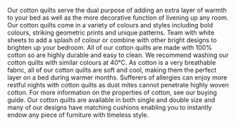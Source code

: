 Our cotton quilts serve the dual purpose of adding an extra layer of warmth to your bed as well as the more decorative function of livening up any room. Our cotton quilts come in a variety of colours and styles including bold colours, striking geometric prints and unique patterns. Team with white sheets to add a splash of colour or combine with other bright designs to brighten up your bedroom. All of our cotton quilts are made with 100% cotton so are highly durable and easy to clean. We recommend washing our cotton quilts with similar colours at 40°C. As cotton is a very breathable fabric, all of our cotton quilts are soft and cool, making them the perfect layer on a bed during warmer months. Sufferers of allergies can enjoy more restful nights with cotton quilts as dust mites cannot penetrate highly woven cotton. For more information on the properties of cotton, see our buying guide. Our cotton quilts are available in both single and double size and many of our designs have matching cushions enabling you to instantly endow any piece of furniture with timeless style.
